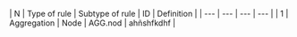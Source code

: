 | N | Type of rule | Subtype of rule | ID | Definition |
| --- | --- | --- | --- |
| 1 | Aggregation | Node | AGG.nod | ahñshfkdhf |
